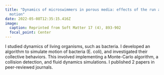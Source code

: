 ```yaml
---
title: "Dynamics of microswimmers in porous media: effects of the run and tumble
  motion"
date: 2022-05-08T12:35:15.416Z
image:
  caption: Reprinted from Soft Matter 17 (4), 893-902
  focal_point: Center
---
```

I studied dynamics of living organisms, such as bacteria. I developed an algorithm to simulate motion of bacteria (E. coli), and investigated their collective behaviors. This involved implementing a Monte-Carlo algorithm, a collision detection, and fluid dynamics simulations. I published 2 papers in peer-reviewed journals.
